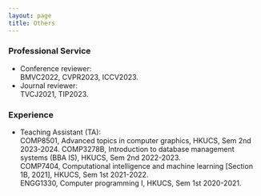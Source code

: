 ```yaml
---
layout: page
title: Others
---
```



<h3>
    <a name='Professional Service'></a>Professional Service
</h3>

- Conference reviewer:  
BMVC2022, CVPR2023, ICCV2023.
- Journal reviewer:  
TVCJ2021, TIP2023.


<h3>
    <a name='Experience'></a>Experience
</h3>

- Teaching Assistant (TA):  
COMP8501, Advanced topics in computer graphics, HKUCS, Sem 2nd 2023-2024.
COMP3278B, Introduction to database management systems (BBA IS), HKUCS, Sem 2nd 2022-2023.  
COMP7404, Computational intelligence and machine learning [Section 1B, 2021], HKUCS, Sem 1st 2021-2022.  
ENGG1330, Computer programming I, HKUCS, Sem 1st 2020-2021.

